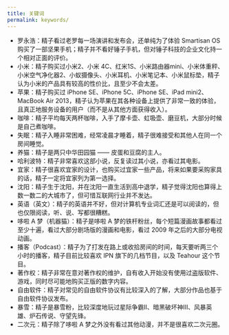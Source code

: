 ```yaml
---
title: 关键词
permalink: keywords/
---
```


* 罗永浩：精子看过老罗每一场演讲和发布会，还单纯为了体验 Smartisan OS 购买了一部坚果手机；精子并不看好锤子手机，但对锤子科技的企业文化持一个相对正面的评价。
* 小米：精子购买过小米2、小米 4C、红米1S、小米路由器mini、小米体重秤、小米空气净化器2、小蚁摄像头、小米耳机、小米笔记本、小米鼠标垫，精子认为小米的产品具有较高的性价比，且至少不会太差。
* 苹果：精子购买过 iPhone SE、iPhone 5C、iPhone SE、iPad mini2、MacBook Air 2013，精子认为苹果在其各种设备上提供了非常一致的体验，且真正地服务设备的用户（而不是从其他方面获得收入）。
* 咖啡：精子平均每天两杯咖啡，入手了摩卡壶、虹吸壶、磨豆机，大部分时候是自己煮咖啡。
* 失眠：精子入睡非常困难，经常凌晨才睡着，精子很难接受和其他人在同一个房间睡觉。
* 养猫：精子是两只中华田园猫 —— 皮蛋和豆腐的主人。
* 哈利波特：精子非常喜欢这部小说，反复读过其小说，亦看过其电影。
* 宜家：精子很喜欢宜家的设计，也购买过宜家一些产品，将来如果要采购家具的话，精子一定将宜家列为第一选择。
* 沈阳：精子生于沈阳，并在沈阳一直生活到高中退学，精子觉得沈阳也算得上数一数二的大城市了，但可惜互联网行业并不发达。
* 英语（英文）：精子的英语并不好，但对计算机专业词汇还是可以阅读的，但也仅限阅读，听、说、写都很糟糕。
* 哆啦 A 梦（机器猫）：精子是哆啦 A 梦的铁杆粉丝，每个短篇漫画故事都看过至少十遍，看过大部分剧场版的漫画和电影，看过 2009 年之后的大部分电视动画。
* 播客（Podcast）：精子为了打发在路上或收拾房间的时间，每天要听两三个小时的播客，精子目前比较喜欢 IPN 旗下的几档节目，以及 Teahour 这个节目。
* 著作权：精子非常在意对著作权的维护，自有收入开始没有使用过盗版软件、游戏，同时尽可能地购买正版的数字内容。
* 自由软件：精子对常见的自由软件协议有比较深入的了解，大部分作品也基于自由软件协议发布。
* 暴雪：精子是暴雪粉，比较深度地玩过星际争霸Ⅱ、暗黑破坏神Ⅲ、风暴英雄、炉石传说、守望先锋。
* 二次元：精子除了哆啦 A 梦之外没有看过其他动漫，并不是很喜欢二次元圈。
